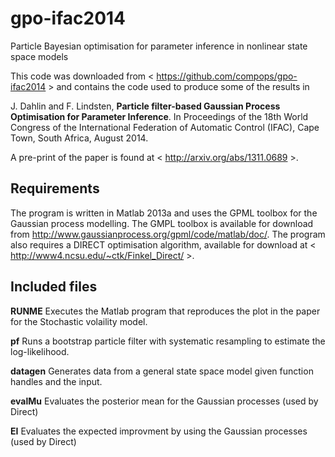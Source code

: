 gpo-ifac2014
=====

Particle Bayesian optimisation for parameter inference in nonlinear state space models

This code was downloaded from < https://github.com/compops/gpo-ifac2014 > and contains the code used to produce some of the results in

J. Dahlin and F. Lindsten, **Particle filter-based Gaussian Process Optimisation for Parameter Inference**. In Proceedings of the 18th World Congress of the International Federation of Automatic Control (IFAC), Cape Town, South Africa, August 2014.

A pre-print of the paper is found at < http://arxiv.org/abs/1311.0689 >.

Requirements
--------------
The program is written in Matlab 2013a and uses the GPML toolbox for the Gaussian process modelling. The GMPL toolbox is available for download from http://www.gaussianprocess.org/gpml/code/matlab/doc/. The program also requires a DIRECT optimisation algorithm, available for download at < http://www4.ncsu.edu/~ctk/Finkel_Direct/ >.


Included files
--------------

**RUNME**
Executes the Matlab program that reproduces the plot in the paper for the Stochastic volaility model.

**pf**
Runs a bootstrap particle filter with systematic resampling to estimate the log-likelihood.

**datagen**
Generates data from a general state space model given function handles and the input.

**evalMu** 
Evaluates the posterior mean for the Gaussian processes (used by Direct)

**EI** 
Evaluates the expected improvment by using the Gaussian processes (used by Direct)
